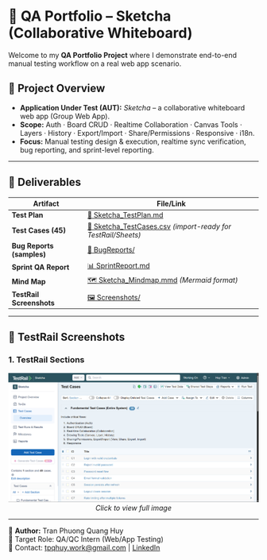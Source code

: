 # 🧪 QA Portfolio – Sketcha (Collaborative Whiteboard)

Welcome to my **QA Portfolio Project** where I demonstrate end-to-end manual testing workflow on a real web app scenario.

## 📌 Project Overview
- **Application Under Test (AUT):** *Sketcha* – a collaborative whiteboard web app (Group Web App).
- **Scope:** Auth · Board CRUD · Realtime Collaboration · Canvas Tools · Layers · History · Export/Import · Share/Permissions · Responsive · i18n.
- **Focus:** Manual testing design & execution, realtime sync verification, bug reporting, and sprint-level reporting.

---

## 📂 Deliverables

| Artifact | File/Link |
|----------|-----------|
| **Test Plan** | [📄 Sketcha_TestPlan.md](./Sketcha_TestPlan.md) |
| **Test Cases (45)** | [📑 Sketcha_TestCases.csv](./Sketcha_TestCases.csv) *(import-ready for TestRail/Sheets)* |
| **Bug Reports (samples)** | [🐞 BugReports/](./BugReports) |
| **Sprint QA Report** | [📊 SprintReport.md](./SprintReport.md) |
| **Mind Map** | [🗺 Sketcha_Mindmap.mmd](./Sketcha_Mindmap.mmd) *(Mermaid format)* |
| **TestRail Screenshots** | [🖼 Screenshots/](./Screenshots) |

---

## 📸 TestRail Screenshots

### 1. TestRail Sections
<div align="center">
  <a href="./Screenshots/TestRail_Testcases.png">
    <img src="./Screenshots/TestRail_Testcases.png" alt="TestRail Sections" width="800">
  </a>
  <br><em>Click to view full image</em>
</div>





---

👤 **Author:** Tran Phuong Quang Huy  
🎯 Target Role: QA/QC Intern (Web/App Testing)  
📧 Contact: tpqhuy.work@gmail.com | [LinkedIn](https://www.linkedin.com/in/tpqhuy/)

